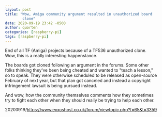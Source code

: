 ```yaml
---
layout: post
title: "Wow, Amiga community argument resulted in unauthorized board
        clone"
date: 2020-09-19 23:42 -0500
author: quorten
categories: [raspberry-pi]
tags: [raspberry-pi]
---
```


End of all TF (Amiga) projects because of a TF536 unauthorized clone.
Wow, this is a really interesting happenstance.

The boards got cloned following an argument in the forums.  Some other
folks thinking they've been being cheated and wanted to "teach a
lesson," so to speak.  They were otherwise scheduled to be released as
open-source February of next year, but that plan got canceled and
instead a copyright infringement lawsuit is being pursued instead.

And wow, how the community themselves comments how they sometimes try
to fight each other when they should really be trying to help each
other.

20200919/https://www.exxoshost.co.uk/forum/viewtopic.php?f=65&t=3359

